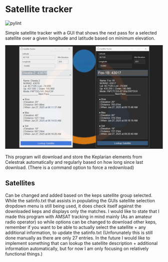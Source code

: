 # Satellite tracker
![pylint](https://img.shields.io/badge/PyLint-10.00-brightgreen?logo=python&logoColor=white)

Simple satellite tracker with a GUI that shows the next pass for a selected satellite over a given longitude and latitude based on minimum elevation.

<img src="https://raw.githubusercontent.com/Exclavia/Satellite-Tracker/refs/heads/main/images/screenshot.png"/>

This program will download and store the Keplarian elements from Celestrak automatically and regularly based on how long since last download. (There is a command option to force a redownload)



## Satellites
Can be changed and added based on the keps satellite group selected. While the satinfo.txt that assists in populating the GUIs satellite selection dropdown menu is still being used, it does check itself against the downloaded keps and displays only the matches. I would like to state that I made this program with AMSAT tracking in mind mainly (As an amateur radio operator) so while options can be changed to download other keps, remember if you want to be able to actually select the satellite + any additional information, to update the satinfo.txt (Unforunately this is still done manually as there are only 27 entries. In the future I would like to implement something that can lookup the satellite description + additional information automatically, but for now I am only focusing on relatively functional things.)
